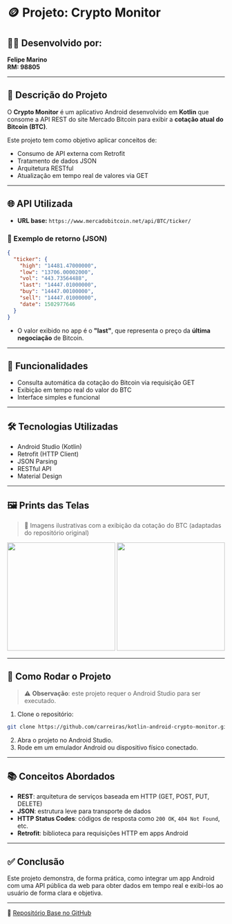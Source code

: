 # 🪙 Projeto: Crypto Monitor

## 👨‍💻 Desenvolvido por:
**Felipe Marino**  
**RM: 98805**

---

## 📱 Descrição do Projeto

O **Crypto Monitor** é um aplicativo Android desenvolvido em **Kotlin** que consome a API REST do site Mercado Bitcoin para exibir a **cotação atual do Bitcoin (BTC)**. 

Este projeto tem como objetivo aplicar conceitos de:
- Consumo de API externa com Retrofit
- Tratamento de dados JSON
- Arquitetura RESTful
- Atualização em tempo real de valores via GET

---

## 🌐 API Utilizada

- **URL base:** `https://www.mercadobitcoin.net/api/BTC/ticker/`

### 🔁 Exemplo de retorno (JSON)
```json
{
  "ticker": {
    "high": "14481.47000000",
    "low": "13706.00002000",
    "vol": "443.73564488",
    "last": "14447.01000000",
    "buy": "14447.00100000",
    "sell": "14447.01000000",
    "date": 1502977646
  }
}
```

- O valor exibido no app é o **"last"**, que representa o preço da **última negociação** de Bitcoin.

---

## 🔧 Funcionalidades

- Consulta automática da cotação do Bitcoin via requisição GET
- Exibição em tempo real do valor do BTC
- Interface simples e funcional

---

## 🛠 Tecnologias Utilizadas

- Android Studio (Kotlin)
- Retrofit (HTTP Client)
- JSON Parsing
- RESTful API
- Material Design

---

## 🖼️ Prints das Telas

> 🔎 Imagens ilustrativas com a exibição da cotação do BTC (adaptadas do repositório original)

<p align="center">
  <img src="https://raw.githubusercontent.com/carreiras/kotlin-android-crypto-monitor/master/images/img1.png" width="250"/>
  <img src="https://raw.githubusercontent.com/carreiras/kotlin-android-crypto-monitor/master/images/img2.png" width="250"/>
</p>

---

## 🧪 Como Rodar o Projeto

> ⚠️ **Observação**: este projeto requer o Android Studio para ser executado.

1. Clone o repositório:
```bash
git clone https://github.com/carreiras/kotlin-android-crypto-monitor.git
```

2. Abra o projeto no Android Studio.
3. Rode em um emulador Android ou dispositivo físico conectado.

---

## 📚 Conceitos Abordados

- **REST**: arquitetura de serviços baseada em HTTP (GET, POST, PUT, DELETE)
- **JSON**: estrutura leve para transporte de dados
- **HTTP Status Codes**: códigos de resposta como `200 OK`, `404 Not Found`, etc.
- **Retrofit**: biblioteca para requisições HTTP em apps Android

---

## ✅ Conclusão

Este projeto demonstra, de forma prática, como integrar um app Android com uma API pública da web para obter dados em tempo real e exibi-los ao usuário de forma clara e objetiva.

---

📁 [Repositório Base no GitHub](https://github.com/carreiras/kotlin-android-crypto-monitor)
